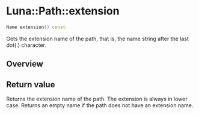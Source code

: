 # Luna::Path::extension

```c++
Name extension() const
```

Gets the extension name of the path, that is, the name string after the last dot(.) character. 

## Overview


## Return value
Returns the extension name of the path. The extension is always in lower case. Returns an empty name if the path does not have an extension name. 

